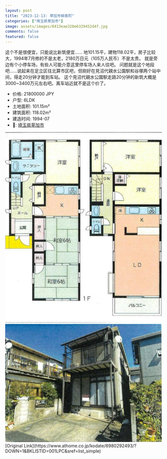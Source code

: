 ```yaml
---
layout: post
title: "2023-12-13: 草加市柳島町"
categories: ["埼玉県草加市"]
image: assets/images/8413eae328e6329452d4f.jpg
comments: false
featured: false
---
```

<p>这个不是很便宜，只能说比新筑便宜……
地101.15平，建物118.02平，房子比较大，1994年7月修的不是太老，2180万日元（105万人民币）不是太贵。
就是旁边有个小停车场，有些人可能介意这里停车场人来人往吧。
问题就是这个地段吧……说起来在足立区往北算市区吧，但刚好在見沼代親水公園駅和谷塚两个站中间，得走20分钟才能到车站。
这个見沼代親水公園駅走路20分钟的新筑大概是3000~3400万元左右吧。离车站近就不是这个价了。</p>

* 价格: 21800000 JPY
* 户型: 6LDK
* 土地面积: 101.15m²
* 建筑面积: 118.02m²
* 建造时间: 1994-07
* 📍: [埼玉県草加市](https://www.google.com/maps/search/?api=1&query=35.81654899999999%2C139.7831609)

<div class="scroll-container"><img src="/assets/images/fb82809a0875b47e88144.jpg" alt="alt_text"/>
<img src="/assets/images/eccc28af994dcaf83a868.jpg" alt="alt_text"/></div>
[Original Link](https://www.athome.co.jp/kodate/6980292493/?DOWN=1&BKLISTID=001LPC&sref=list_simple)